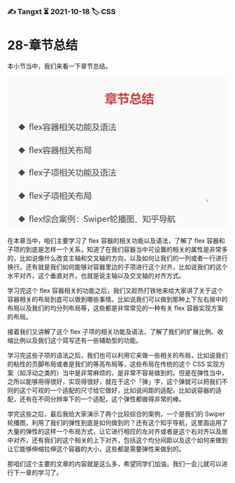 ### ✍️ Tangxt ⏳ 2021-10-18 🏷️ CSS

# 28-章节总结

本小节当中，我们来看一下章节总结。

![章节总结](assets/img/2021-10-18-22-56-44.png)

在本章当中，咱们主要学习了 flex 容器的相关功能以及语法，了解了 flex 容器和子项的到底是怎样一个关系，知道了在我们容器当中可设置的相关的属性是非常多的，比如说像什么改变主轴和交叉轴的方向，以及如何让我们的一列或者一行进行换行。还有就是我们如何能够对容器里边的子项进行这个对齐，比如说我们的这个水平对齐，这个垂直对齐，也就是说主轴以及交叉轴的对齐方式。

学习完这个 flex 容器相关的功能之后，我们又趁热打铁地来给大家讲了关于这个容器相关的布局到底可以做到哪些事情。比如说我们可以做到那种上下左右居中的布局以及我们的均分列布局等，这些都是非常常见的一种有关 flex 容器实现方案的布局。

接着我们又讲解了这个 flex 子项的相关功能及语法，了解了我们的扩展比例、收缩比例以及我们这个简写还有一些辅助型的功能。

学习完这些子项的语法之后，我们也可以利用它来做一些相关的布局，比如说我们的粘性的页脚布局或者是我们的等高布局等，这些布局在传统的这个 CSS 实现方案（如浮动之类的）当中是非常麻烦的，是非常不容易做到的。但是在弹性当中，之所以能够用得很好，实现得很好，就在于这个「弹」字，这个弹就可以把我们不同的这个可视的一个适配的尺寸给它做好，比如说间距的适配，比如说容器的适配，还有在不同分辨率下的一个适配，这个弹性都做得非常的棒。

学完这些之后，最后我给大家演示了两个比较综合的案例，一个是我们的 Swiper 轮播图，利用了我们的弹性到底是如何做到的？还有这个知乎导航，这里面运用了大量的弹性的这样一个布局方式，让它进行相应的左对齐或者是这个右对齐以及居中对齐，还有我们的这个相关的上下对齐，包括这个均分间距以及这个如何来做到让它能够伸缩拉伸这个容器的大小，这些都是需要弹性来做到的。

那咱们这个主要的文章的内容就是这么多，希望同学们加油，我们一会儿就可以进行下一章的学习了。
